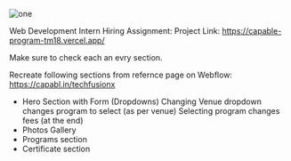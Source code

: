 

![one](https://github.com/user-attachments/assets/148e03a4-5bf7-4bb8-8b40-8128fea41d0c)

Web Development Intern Hiring Assignment:
Project Link: https://capable-program-tm18.vercel.app/

Make sure to check each an evry section.

Recreate following sections from refernce page on Webflow: https://capabl.in/techfusionx
- Hero Section with Form (Dropdowns)
Changing Venue dropdown changes program to select (as per venue)
Selecting program changes fees (at the end)
- Photos Gallery
- Programs section
- Certificate section

